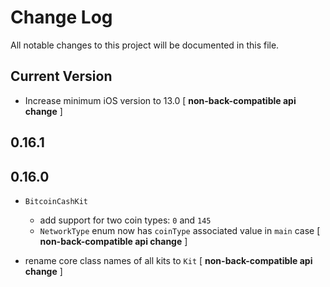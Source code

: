 # Change Log
All notable changes to this project will be documented in this file.

## Current Version

* Increase minimum iOS version to 13.0 [ **non-back-compatible api change** ]

## 0.16.1

## 0.16.0

* `BitcoinCashKit`

  * add support for two coin types: `0` and `145`
  * `NetworkType` enum now has `coinType` associated value in `main` case [ **non-back-compatible api change** ]


* rename core class names of all kits to `Kit` [ **non-back-compatible api change** ]
